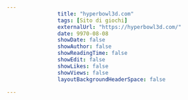 ---
                title: "hyperbowl3d.com"
                tags: [Sito di giochi]
                externalUrl: "https://hyperbowl3d.com/"
                date: 9970-08-08
                showDate: false
                showAuthor: false
                showReadingTime: false
                showEdit: false
                showLikes: false
                showViews: false
                layoutBackgroundHeaderSpace: false
                ---

